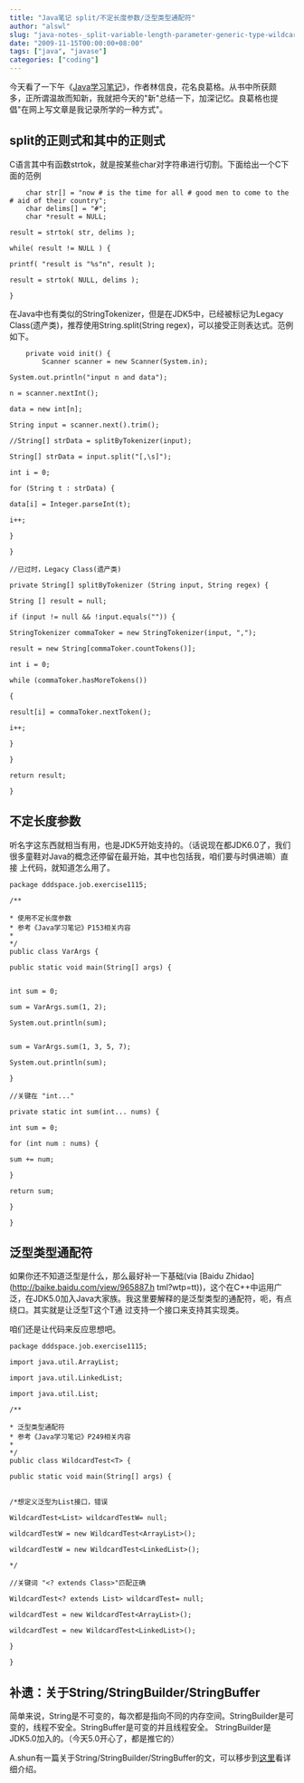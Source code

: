 ```yaml
---
title: "Java笔记 split/不定长度参数/泛型类型通配符"
author: "alswl"
slug: "java-notes-_split-variable-length-parameter-generic-type-wildcard"
date: "2009-11-15T00:00:00+08:00"
tags: ["java", "javase"]
categories: ["coding"]
---
```


今天看了一下午《[Java学习笔记](http://www.douban.com/subject/2057790/)》，作者林信良，花名良葛格。从书中所获颇
多，正所谓温故而知新，我就把今天的"新"总结一下，加深记忆。良葛格也提倡"在网上写文章是我记录所学的一种方式"。

## split的正则式和其中的正则式

C语言其中有函数strtok，就是按某些char对字符串进行切割。下面给出一个C下面的范例

```
    char str[] = "now # is the time for all # good men to come to the # aid of their country";
    char delims[] = "#";
    char *result = NULL;

result = strtok( str, delims );

while( result != NULL ) {

printf( "result is "%s"n", result );

result = strtok( NULL, delims );

}
```

在Java中也有类似的StringTokenizer，但是在JDK5中，已经被标记为Legacy
Class(遗产类)，推荐使用String.split(String regex)，可以接受正则表达式。范例如下。

```
    private void init() {
    	Scanner scanner = new Scanner(System.in);

System.out.println("input n and data");

n = scanner.nextInt();

data = new int[n];

String input = scanner.next().trim();

//String[] strData = splitByTokenizer(input);

String[] strData = input.split("[,\s]");

int i = 0;

for (String t : strData) {

data[i] = Integer.parseInt(t);

i++;

}

}

//已过时，Legacy Class(遗产类)

private String[] splitByTokenizer (String input, String regex) {

String [] result = null;

if (input != null && !input.equals("")) {

StringTokenizer commaToker = new StringTokenizer(input, ",");

result = new String[commaToker.countTokens()];

int i = 0;

while (commaToker.hasMoreTokens())

{

result[i] = commaToker.nextToken();

i++;

}

}

return result;

}
```

## 不定长度参数

听名字这东西就相当有用，也是JDK5开始支持的。（话说现在都JDK6.0了，我们很多童鞋对Java的概念还停留在最开始，其中也包括我，咱们要与时俱进嘛）直接
上代码，就知道怎么用了。

```
package dddspace.job.exercise1115;

/**

* 使用不定长度参数  
* 参考《Java学习笔记》P153相关内容  
*   
*/  
public class VarArgs {

public static void main(String[] args) {


int sum = 0;

sum = VarArgs.sum(1, 2);

System.out.println(sum);


sum = VarArgs.sum(1, 3, 5, 7);

System.out.println(sum);

}

//关键在 "int..."

private static int sum(int... nums) {

int sum = 0;

for (int num : nums) {

sum += num;

}

return sum;

}

}
```

## 泛型类型通配符

如果你还不知道泛型是什么，那么最好补一下基础(via [Baidu Zhidao](http://baike.baidu.com/view/965887.h
tml?wtp=tt))，这个在C++中运用广泛，在JDK5.0加入Java大家族。我这里要解释的是泛型类型的通配符，呃，有点绕口。其实就是让泛型T这个T通
过支持一个接口来支持其实现类。

咱们还是让代码来反应思想吧。

```
package dddspace.job.exercise1115;

import java.util.ArrayList;

import java.util.LinkedList;

import java.util.List;

/**

* 泛型类型通配符  
* 参考《Java学习笔记》P249相关内容  
*  
*/  
public class WildcardTest<T> {

public static void main(String[] args) {


/*想定义泛型为List接口，错误

WildcardTest<List> wildcardTestW= null;

wildcardTestW = new WildcardTest<ArrayList>();

wildcardTestW = new WildcardTest<LinkedList>();

*/  

//关键词 "<? extends Class>"匹配正确

WildcardTest<? extends List> wildcardTest= null;

wildcardTest = new WildcardTest<ArrayList>();

wildcardTest = new WildcardTest<LinkedList>();

}

}
```

## 补遗：关于String/StringBuilder/StringBuffer

简单来说，String是不可变的，每次都是指向不同的内存空间。StringBuilder是可变的，线程不安全。StringBuffer是可变的并且线程安全。
StringBuilder是JDK5.0加入的。（今天5.0开心了，都是推它的）

A.shun有一篇关于String/StringBuilder/StringBuffer的文，可以移步到[这里](http://www.a18zhizao.cn/y2009/1060_string-stringbuffer-and-stringbuilders-the-difference.html)看详细介绍。

